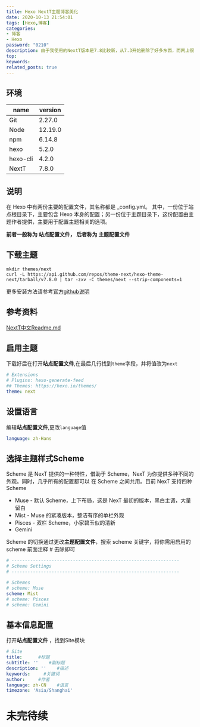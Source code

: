 ```yaml
---
title: Hexo NextT主题博客美化
date: 2020-10-13 21:54:01
tags: [Hexo,博客]
categories:
- 博客
- Hexo
password: "0210"
description: 由于我使用的NextT版本是7.8比较新，从7.3开始删除了好多东西，而网上很多教程都无法使用了，所以分享并记录一下我自己的美化过程
top:
keywords: 
related_posts: true
---
```


## 环境

| name | version |
| -------     | ------- |
| Git          | 2.27.0 |
| Node      | 12.19.0 |
| npm        | 6.14.8  |
| hexo      | 5.2.0    |
| hexo-cli | 4.2.0    |
| NextT   | 7.8.0    |

## 说明
在 Hexo 中有两份主要的配置文件，其名称都是 _config.yml。 其中，一份位于站点根目录下，主要包含 Hexo 本身的配置；另一份位于主题目录下，这份配置由主题作者提供，主要用于配置主题相关的选项。

**前者一般称为 站点配置文件， 后者称为 主题配置文件**

## 下载主题

```
mkdir themes/next
curl -L https://api.github.com/repos/theme-next/hexo-theme-next/tarball/v7.8.0 | tar -zxv -C themes/next --strip-components=1
```
更多安装方法请参考[官方github说明](https://github.com/theme-next/hexo-theme-next/blob/master/docs/zh-CN/INSTALLATION.md)


## 参考资料
[NextT中文Readme.md](https://github.com/theme-next/hexo-theme-next/blob/master/docs/zh-CN/README.md)

## 启用主题
下载好后在打开**站点配置文件**,在最后几行找到``theme``字段，并将值改为``next``

```yml
# Extensions
# Plugins: hexo-generate-feed
## Themes: https://hexo.io/themes/
theme: next
```

## 设置语言
编辑**站点配置文件**,更改``language``值
```yml
language: zh-Hans
```

## 选择主题样式Scheme
Scheme 是 NexT 提供的一种特性，借助于 Scheme，NexT 为你提供多种不同的外观。同时，几乎所有的配置都可以 在 Scheme 之间共用。目前 NexT 支持四种 Scheme
- Muse - 默认 Scheme，上下布局，这是 NexT 最初的版本，黑白主调，大量留白
- Mist - Muse 的紧凑版本，整洁有序的单栏外观
- Pisces - 双栏 Scheme，小家碧玉似的清新
- Gemini

Scheme 的切换通过更改**主题配置文件**，搜索 scheme 关键字，将你需用启用的 scheme 前面注释 # 去除即可

```yml
# ---------------------------------------------------------------
# Scheme Settings
# ---------------------------------------------------------------

# Schemes
# scheme: Muse
scheme: Mist
# scheme: Pisces
# scheme: Gemini
```
## 基本信息配置
打开**站点配置文件** ，找到Site模块

```yml
# Site
title:      #标题
subtitle: ''    #副标题
description: ''    #描述
keywords:     #关键词
author:     #作者
language: zh-CN    #语言
timezone: 'Asia/Shanghai'
```

# 未完待续